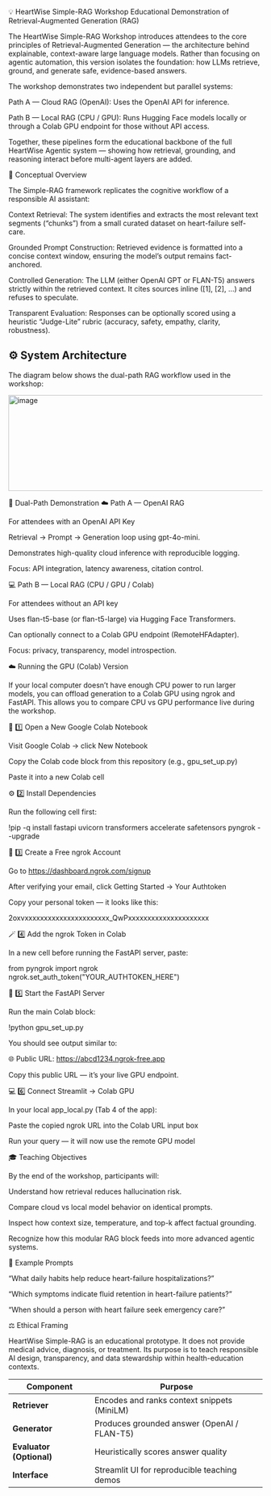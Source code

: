 💡 HeartWise Simple-RAG Workshop
Educational Demonstration of Retrieval-Augmented Generation (RAG)

The HeartWise Simple-RAG Workshop introduces attendees to the core principles of Retrieval-Augmented Generation — the architecture behind explainable, context-aware large language models.
Rather than focusing on agentic automation, this version isolates the foundation: how LLMs retrieve, ground, and generate safe, evidence-based answers.

The workshop demonstrates two independent but parallel systems:

Path A — Cloud RAG (OpenAI): Uses the OpenAI API for inference.

Path B — Local RAG (CPU / GPU): Runs Hugging Face models locally or through a Colab GPU endpoint for those without API access.

Together, these pipelines form the educational backbone of the full HeartWise Agentic system — showing how retrieval, grounding, and reasoning interact before multi-agent layers are added.

🧠 Conceptual Overview

The Simple-RAG framework replicates the cognitive workflow of a responsible AI assistant:

Context Retrieval:
The system identifies and extracts the most relevant text segments (“chunks”) from a small curated dataset on heart-failure self-care.

Grounded Prompt Construction:
Retrieved evidence is formatted into a concise context window, ensuring the model’s output remains fact-anchored.

Controlled Generation:
The LLM (either OpenAI GPT or FLAN-T5) answers strictly within the retrieved context.
It cites sources inline ([1], [2], …) and refuses to speculate.

Transparent Evaluation:
Responses can be optionally scored using a heuristic “Judge-Lite” rubric (accuracy, safety, empathy, clarity, robustness).

## ⚙️ System Architecture

The diagram below shows the dual-path RAG workflow used in the workshop:


<img width="606" height="190" alt="image" src="https://github.com/user-attachments/assets/3fe8848d-1682-463c-ac66-122b72d1edd8" />


🧩 Dual-Path Demonstration
☁️ Path A — OpenAI RAG

For attendees with an OpenAI API Key

Retrieval → Prompt → Generation loop using gpt-4o-mini.

Demonstrates high-quality cloud inference with reproducible logging.

Focus: API integration, latency awareness, citation control.

💻 Path B — Local RAG (CPU / GPU / Colab)

For attendees without an API key

Uses flan-t5-base (or flan-t5-large) via Hugging Face Transformers.

Can optionally connect to a Colab GPU endpoint (RemoteHFAdapter).

Focus: privacy, transparency, model introspection.

☁️ Running the GPU (Colab) Version

If your local computer doesn’t have enough CPU power to run larger models, you can offload generation to a Colab GPU using ngrok and FastAPI.
This allows you to compare CPU vs GPU performance live during the workshop.

🧩 1️⃣ Open a New Google Colab Notebook

Visit Google Colab
 → click New Notebook

Copy the Colab code block from this repository (e.g., gpu_set_up.py)

Paste it into a new Colab cell

⚙️ 2️⃣ Install Dependencies

Run the following cell first:

!pip -q install fastapi uvicorn transformers accelerate safetensors pyngrok --upgrade

🔐 3️⃣ Create a Free ngrok Account

Go to https://dashboard.ngrok.com/signup

After verifying your email, click
Getting Started → Your Authtoken

Copy your personal token — it looks like this:

2oxvxxxxxxxxxxxxxxxxxxxxxx_QwPxxxxxxxxxxxxxxxxxxxxx

🪄 4️⃣ Add the ngrok Token in Colab

In a new cell before running the FastAPI server, paste:

from pyngrok import ngrok
ngrok.set_auth_token("YOUR_AUTHTOKEN_HERE")

🚀 5️⃣ Start the FastAPI Server

Run the main Colab block:

!python gpu_set_up.py


You should see output similar to:

🌐 Public URL: https://abcd1234.ngrok-free.app


Copy this public URL — it’s your live GPU endpoint.

💻 6️⃣ Connect Streamlit → Colab GPU

In your local app_local.py (Tab 4 of the app):

Paste the copied ngrok URL into the Colab URL input box

Run your query — it will now use the remote GPU model

🎓 Teaching Objectives

By the end of the workshop, participants will:

Understand how retrieval reduces hallucination risk.

Compare cloud vs local model behavior on identical prompts.

Inspect how context size, temperature, and top-k affect factual grounding.

Recognize how this modular RAG block feeds into more advanced agentic systems.

🧩 Example Prompts

“What daily habits help reduce heart-failure hospitalizations?”

“Which symptoms indicate fluid retention in heart-failure patients?”

“When should a person with heart failure seek emergency care?”

⚖️ Ethical Framing

HeartWise Simple-RAG is an educational prototype.
It does not provide medical advice, diagnosis, or treatment.
Its purpose is to teach responsible AI design, transparency, and data stewardship within health-education contexts.

| Component                | Purpose                                      |
| ------------------------ | -------------------------------------------- |
| **Retriever**            | Encodes and ranks context snippets (MiniLM)  |
| **Generator**            | Produces grounded answer (OpenAI / FLAN-T5)  |
| **Evaluator (Optional)** | Heuristically scores answer quality          |
| **Interface**            | Streamlit UI for reproducible teaching demos |

